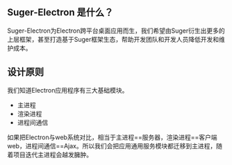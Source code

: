 ## Suger-Electron 是什么？

Suger-Electron为Electron跨平台桌面应用而生，我们希望由Suger衍生出更多的上层框架，甚至打造基于Suger框架生态，帮助开发团队和开发人员降低开发和维护成本。

## 设计原则

我们知道Electron应用程序有三大基础模块。

* 主进程
* 渲染进程
* 进程间通信

如果把Electron与web系统对比，相当于主进程==服务器，渲染进程==客户端web，进程间通信==Ajax。所以我们会把应用通用服务模块都迁移到主进程，随着项目迭代主进程会越发臃肿。

